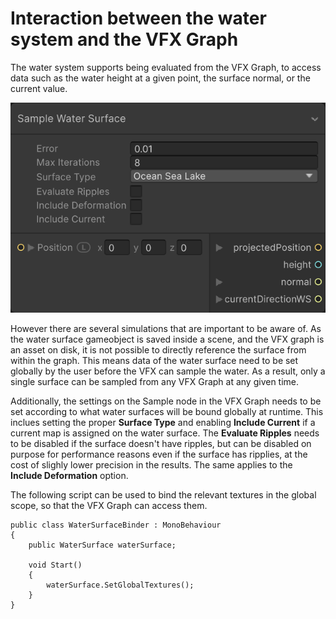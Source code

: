 # Interaction between the water system and the VFX Graph

The water system supports being evaluated from the VFX Graph, to access data such as the water height at a given point, the surface normal, or the current value.

![](Images/SampleWaterVFX.png)

However there are several simulations that are important to be aware of.
As the water surface gameobject is saved inside a scene, and the VFX graph is an asset on disk, it is not possible to directly reference the surface from within the graph. This means data of the water surface need to be set globally by the user before the VFX can sample the water.
As a result, only a single surface can be sampled from any VFX Graph at any given time.

Additionally, the settings on the Sample node in the VFX Graph needs to be set according to what water surfaces will be bound globally at runtime. This inclues setting the proper **Surface Type** and enabling **Include Current** if a current map is assigned on the water surface.
The **Evaluate Ripples** needs to be disabled if the surface doesn't have ripples, but can be disabled on purpose for performance reasons even if the surface has ripplies, at the cost of slighly lower precision in the results. The same applies to the **Include Deformation** option.

The following script can be used to bind the relevant textures in the global scope, so that the VFX Graph can access them.
```
public class WaterSurfaceBinder : MonoBehaviour 
{
    public WaterSurface waterSurface;

    void Start()
    {
        waterSurface.SetGlobalTextures();
    }
}
```
